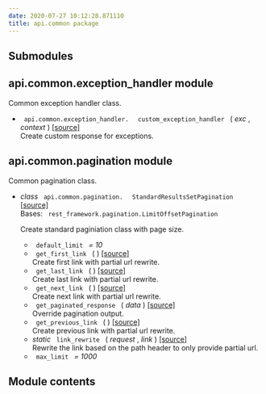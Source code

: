 ```yaml
---
date: 2020-07-27 10:12:28.871110
title: api.common package
---
```

<div id="api-common-package" class="section">


<div id="submodules" class="section">

## Submodules

</div>

<div id="module-api.common.exception_handler" class="section">

<span id="api-common-exception-handler-module"> </span>

## api.common.exception\_handler module

Common exception handler class.

  - `  api.common.exception_handler.  ` `  custom_exception_handler  `
    <span class="sig-paren"> ( </span> *<span class="n"> exc </span>* ,
    *<span class="n"> context </span>* <span class="sig-paren"> )
    </span> [<span class="viewcode-link"> \[source\]
    </span>](../../_modules/api/common/exception_handler/#custom_exception_handler)  
    Create custom response for exceptions.

</div>

<div id="module-api.common.pagination" class="section">

<span id="api-common-pagination-module"> </span>

## api.common.pagination module

Common pagination class.

  - *class* `  api.common.pagination.  ` `  StandardResultsSetPagination
     ` [<span class="viewcode-link"> \[source\]
    </span>](../../_modules/api/common/pagination/#StandardResultsSetPagination)  
    Bases: `  rest_framework.pagination.LimitOffsetPagination  `
    
    Create standard paginiation class with page size.
    
      - `  default_limit  ` *= 10*
    
    <!-- end list -->
    
      - `  get_first_link  ` <span class="sig-paren"> ( </span>
        <span class="sig-paren"> ) </span> [<span class="viewcode-link">
        \[source\]
        </span>](../../_modules/api/common/pagination/#StandardResultsSetPagination.get_first_link)  
        Create first link with partial url rewrite.
    
    <!-- end list -->
    
      - `  get_last_link  ` <span class="sig-paren"> ( </span>
        <span class="sig-paren"> ) </span> [<span class="viewcode-link">
        \[source\]
        </span>](../../_modules/api/common/pagination/#StandardResultsSetPagination.get_last_link)  
        Create last link with partial url rewrite.
    
    <!-- end list -->
    
      - `  get_next_link  ` <span class="sig-paren"> ( </span>
        <span class="sig-paren"> ) </span> [<span class="viewcode-link">
        \[source\]
        </span>](../../_modules/api/common/pagination/#StandardResultsSetPagination.get_next_link)  
        Create next link with partial url rewrite.
    
    <!-- end list -->
    
      - `  get_paginated_response  ` <span class="sig-paren"> ( </span>
        *<span class="n"> data </span>* <span class="sig-paren"> )
        </span> [<span class="viewcode-link"> \[source\]
        </span>](../../_modules/api/common/pagination/#StandardResultsSetPagination.get_paginated_response)  
        Override pagination output.
    
    <!-- end list -->
    
      - `  get_previous_link  ` <span class="sig-paren"> ( </span>
        <span class="sig-paren"> ) </span> [<span class="viewcode-link">
        \[source\]
        </span>](../../_modules/api/common/pagination/#StandardResultsSetPagination.get_previous_link)  
        Create previous link with partial url rewrite.
    
    <!-- end list -->
    
      - *static* `  link_rewrite  ` <span class="sig-paren"> ( </span>
        *<span class="n"> request </span>* , *<span class="n"> link
        </span>* <span class="sig-paren"> ) </span>
        [<span class="viewcode-link"> \[source\]
        </span>](../../_modules/api/common/pagination/#StandardResultsSetPagination.link_rewrite)  
        Rewrite the link based on the path header to only provide
        partial url.
    
    <!-- end list -->
    
      - `  max_limit  ` *= 1000*

</div>

<div id="module-api.common" class="section">

<span id="module-contents"> </span>

## Module contents

</div>

</div>